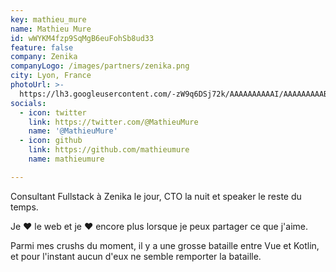 ```yaml
---
key: mathieu_mure
name: Mathieu Mure
id: wWYKM4fzp9SqMgB6euFohSb8ud33
feature: false
company: Zenika
companyLogo: /images/partners/zenika.png
city: Lyon, France
photoUrl: >-
  https://lh3.googleusercontent.com/-zW9q6DSj72k/AAAAAAAAAAI/AAAAAAAAABs/_pqpmU87wFk/photo.jpg
socials:
  - icon: twitter
    link: https://twitter.com/@MathieuMure
    name: '@MathieuMure'
  - icon: github
    link: https://github.com/mathieumure
    name: mathieumure

---
```


Consultant Fullstack à Zenika le jour, CTO la nuit et speaker le reste du temps.

Je ❤️ le web et je ❤️ encore plus lorsque je peux partager ce que j'aime.

Parmi mes crushs du moment, il y a une grosse bataille entre Vue et Kotlin, et pour l'instant aucun d'eux ne semble remporter la bataille.
